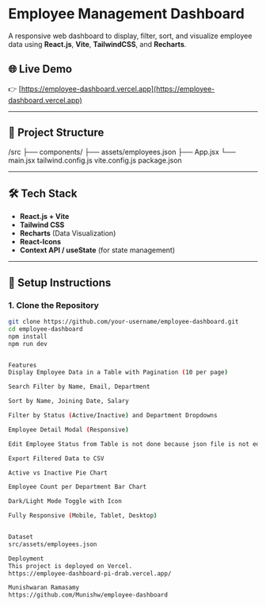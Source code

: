 # Employee Management Dashboard

A responsive web dashboard to display, filter, sort, and visualize employee data using **React.js**, **Vite**, **TailwindCSS**, and **Recharts**.

## 🌐 Live Demo
👉 [https://employee-dashboard.vercel.app](https://employee-dashboard.vercel.app)

---

## 📂 Project Structure
/src
├── components/
├── assets/employees.json
├── App.jsx
└── main.jsx
tailwind.config.js
vite.config.js
package.json


---

## 🛠️ Tech Stack
- **React.js + Vite**
- **Tailwind CSS**
- **Recharts** (Data Visualization)
- **React-Icons**
- **Context API / useState** (for state management)

---

## 🚀 Setup Instructions

### 1. Clone the Repository
```bash
git clone https://github.com/your-username/employee-dashboard.git
cd employee-dashboard
npm install
npm run dev


Features
Display Employee Data in a Table with Pagination (10 per page)

Search Filter by Name, Email, Department

Sort by Name, Joining Date, Salary

Filter by Status (Active/Inactive) and Department Dropdowns

Employee Detail Modal (Responsive)

Edit Employee Status from Table is not done because json file is not editable, we can implement it with backend connectivity, here we are using only json file.

Export Filtered Data to CSV

Active vs Inactive Pie Chart

Employee Count per Department Bar Chart

Dark/Light Mode Toggle with Icon

Fully Responsive (Mobile, Tablet, Desktop)


Dataset
src/assets/employees.json

Deployment
This project is deployed on Vercel.
https://employee-dashboard-pi-drab.vercel.app/

Munishwaran Ramasamy
https://github.com/Munishw/employee-dashboard